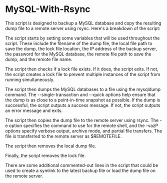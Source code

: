 # MySQL-With-Rsync

This script is designed to backup a MySQL database and copy the resulting dump file to a remote server using rsync. Here's a breakdown of the script:

The script starts by setting some variables that will be used throughout the script. These include the filename of the dump file, the local file path to save the dump, the lock file location, the IP address of the backup server, the password for the MySQL database, the remote file path to save the dump, and the remote file name.

The script then checks if a lock file exists. If it does, the script exits. If not, the script creates a lock file to prevent multiple instances of the script from running simultaneously.

The script then dumps the MySQL databases to a file using the mysqldump command. The --single-transaction and --quick options help ensure that the dump is as close to a point-in-time snapshot as possible. If the dump is successful, the script outputs a success message. If not, the script outputs an error message and exits.

The script then copies the dump file to the remote server using rsync. The -e option specifies the command to use for the remote shell, and the -vazP options specify verbose output, archive mode, and partial file transfers. The file is transferred to the remote server as $REMOTEFILE.

The script then removes the local dump file.

Finally, the script removes the lock file.

There are some additional commented-out lines in the script that could be used to create a symlink to the latest backup file or load the dump file on the remote server.
